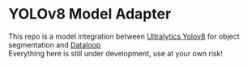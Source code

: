 # YOLOv8 Model Adapter

This repo is a model integration between [Ultralytics Yolov8](https://github.com/ultralytics/ultralytics) for object segmentation and [Dataloop](https://dataloop.ai/)  
Everything here is still under development, use at your own risk!
